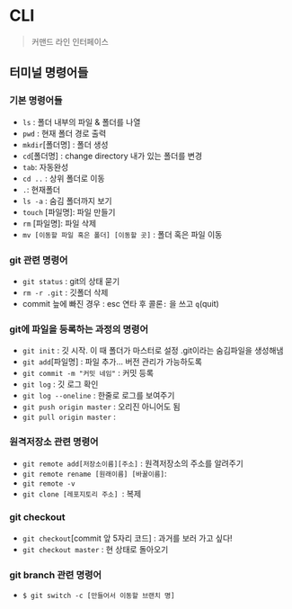 # CLI

> 커맨드 라인 인터페이스

## 터미널 명령어들

### 기본 명령어들

- `ls` : 폴더 내부의 파일 & 폴더를 나열
- `pwd`  : 현재 폴더 경로 출력
- `mkdir`[폴더명] : 폴더 생성
- `cd`[폴더명] : change directory 내가 있는 폴더를 변경
- `tab`: 자동완성
- `cd ..` : 상위 폴더로 이동
- `.`: 현재폴더
- `ls -a` : 숨김 폴더까지 보기
- `touch` [파일명]: 파일 만들기
- `rm` [파일명]: 파일 삭제
- `mv [이동할 파일 혹은 폴더] [이동할 곳]` : 폴더 혹은 파일 이동

### git 관련 명령어

- `git status` : git의 상태 묻기
- `rm -r .git` : 깃폴더 삭제
- commit 늪에 빠진 경우 : esc 연타 후 콜론`:` 을 쓰고 `q`(quit)



### git에 파일을 등록하는 과정의 명령어

- `git init` : 깃 시작. 이 때 폴더가 마스터로 설정 .git이라는 숨김파일을 생성해냄
- `git add`[파일명]  : 파일 추가... 버전 관리가 가능하도록 
- `git commit -m "커밋 네임"` : 커밋 등록
- `git log` :  깃 로그 확인
-  `git log --oneline` : 한줄로 로그를 보여주기
- `git push origin master` :  오리진 아니어도 됨
- `git pull origin master` : 



### 원격저장소 관련 명령어

- `git remote add[저장소이름][주소]`  : 원격저장소의 주소를 알려주기
- `git remote rename [원래이름] [바꿀이름]`: 
- `git remote -v `
- `git clone [레포지토리 주소] `: 복제



### git checkout

- `git checkout`[commit 앞 5자리 코드] : 과거를 보러 가고 싶다!
- `git checkout master` : 현 상태로 돌아오기



### git branch 관련 명령어

- `$ git switch -c [만들어서 이동할 브랜치 명]`